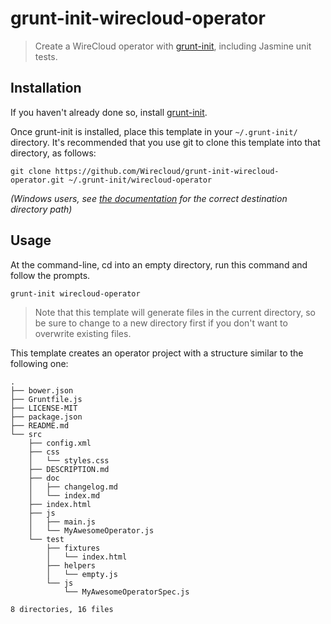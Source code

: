 # grunt-init-wirecloud-operator

> Create a WireCloud operator with [grunt-init], including Jasmine unit tests.

[grunt-init]: http://gruntjs.com/project-scaffolding

## Installation

If you haven't already done so, install [grunt-init][].

Once grunt-init is installed, place this template in your `~/.grunt-init/` directory. It's recommended that you use git to clone this template into that directory, as follows:

```
git clone https://github.com/Wirecloud/grunt-init-wirecloud-operator.git ~/.grunt-init/wirecloud-operator
```

_(Windows users, see [the documentation][grunt-init] for the correct destination directory path)_

## Usage

At the command-line, cd into an empty directory, run this command and follow the prompts.

```
grunt-init wirecloud-operator
```

> Note that this template will generate files in the current directory, so be sure to change to a new directory first if you don't want to overwrite existing files.

This template creates an operator project with a structure similar to the following one:

```
.
├── bower.json
├── Gruntfile.js
├── LICENSE-MIT
├── package.json
├── README.md
└── src
    ├── config.xml
    ├── css
    │   └── styles.css
    ├── DESCRIPTION.md
    ├── doc
    │   ├── changelog.md
    │   └── index.md
    ├── index.html
    ├── js
    │   ├── main.js
    │   └── MyAwesomeOperator.js
    └── test
        ├── fixtures
        │   └── index.html
        ├── helpers
        │   └── empty.js
        └── js
            └── MyAwesomeOperatorSpec.js

8 directories, 16 files
```
